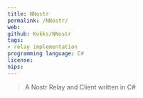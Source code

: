 ```yaml
---
title: NNostr
permalink: /NNostr/
web: 
github: Kukks/NNostr
tags:
- relay implementation
programming language: C# 
license:
nips: 
---
```


> A Nostr Relay and Client written in C#